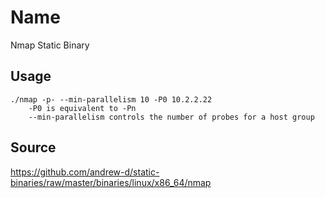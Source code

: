 # Name
Nmap Static Binary

## Usage
```
./nmap -p- --min-parallelism 10 -P0 10.2.2.22
    -P0 is equivalent to -Pn
    --min-parallelism controls the number of probes for a host group
```

## Source
https://github.com/andrew-d/static-binaries/raw/master/binaries/linux/x86_64/nmap

